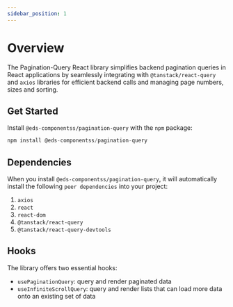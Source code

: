 ```yaml
---
sidebar_position: 1
---
```


# Overview
The Pagination-Query React library simplifies backend pagination queries in React applications by seamlessly integrating with `@tanstack/react-query` and `axios` libraries for efficient backend calls and managing page numbers, sizes and sorting.

## Get Started
Install `@eds-componentss/pagination-query` with the `npm` package:
```js
npm install @eds-componentss/pagination-query
```

## Dependencies
When you install `@eds-componentss/pagination-query`, it will automatically install the following `peer dependencies` into your project:
1. `axios`
2. `react`
3. `react-dom`
4. `@tanstack/react-query`
5. `@tanstack/react-query-devtools`

## Hooks
The library offers two essential hooks:
- `usePaginationQuery`: query and render paginated data
- `useInfiniteScrollQuery`: query and render lists that can load more data onto an existing set of data